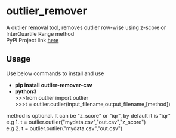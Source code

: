 # outlier_remover
A outlier removal tool, removes outlier row-wise using z-score or InterQuartile Range method <br/>PyPI Project link <a href = "https://pypi.org/project/outlier-remover-csv/">here</a> 
<H2>Usage</H2>
Use below commands to install and use
<ul>
  <li><b>pip install outlier-remover-csv</b></li>
  <li><b>python3</b></li>
>>>from outlier import outlier<br/>
>>>t = outlier.outlier(input_filename,output_filename,[method])  
 </ul>method is optional. It can be "z_score" or "iqr", by default it is "iqr"<br/>
 e.g 1. t = outlier.outlier("mydata.csv","out.csv","z_score")<br/>
 e.g 2. t = outlier.outlier("mydata.csv","out.csv")
